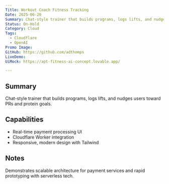 ```yaml
---
Title: Workout Coach Fitness Tracking
Date: 2025-06-20
Summary: Chat-style trainer that builds programs, logs lifts, and nudges users toward PRs and protein goals.
Status: On-Hold
Category: Cloud
Tags:
  - Cloudflare
  - OpenAI
Promo Image: 
GitHub: https://github.com/adthomps
LiveDemo: 
UiMock: https://apt-fitness-ai-concept.lovable.app/

---
```


## Summary
Chat-style trainer that builds programs, logs lifts, and nudges users toward PRs and protein goals.

## Capabilities
- Real-time payment processing UI
- Cloudflare Worker integration
- Responsive, modern design with Tailwind

## Notes
Demonstrates scalable architecture for payment services and rapid prototyping with serverless tech.
